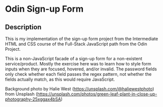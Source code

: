 # Odin Sign-up Form

## Description
This is my implementation of the sign-up form project from the Intermediate HTML and CSS course of the Full-Stack JavaScript path from the Odin Project.

This is a non-JavaScript facade of a sign-up form for a non-existent service/product. Mostly the exercise here was to learn how to style form inputs when they are focused, hovered, and/or invalid. The password fields only check whether each field passes the regex pattern, not whether the fields actually match, as this would require JavaScript.

Background photo by Halie West (https://unsplash.com/@haliewestphoto) from Unsplash (https://unsplash.com/photos/green-leaf-plant-in-close-up-photography-25xggax4bSA)